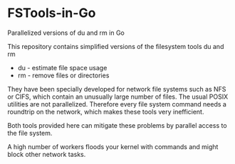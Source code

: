 # FSTools-in-Go
Parallelized versions of du and rm in Go

This repository contains simplified versions of the filesystem tools du and rm

* du - estimate file space usage
* rm - remove files or directories

They have been specially developed for network file systems such as NFS or CIFS, which contain an unusually large number of files. The usual POSIX utilities are not parallelized. Therefore every file system command needs a roundtrip on the network, which makes these tools very inefficient.

Both tools provided here can mitigate these problems by parallel access to the file system. 

<aside class="warning">
A high number of workers floods your kernel with commands and might block other network tasks.
</aside>
